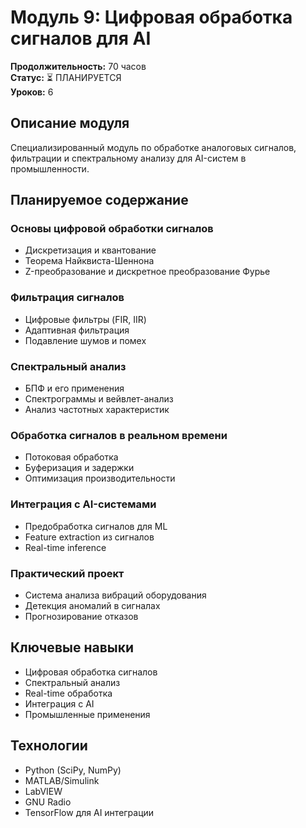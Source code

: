 # Модуль 9: Цифровая обработка сигналов для AI

**Продолжительность:** 70 часов  
**Статус:** ⏳ ПЛАНИРУЕТСЯ  
**Уроков:** 6

## Описание модуля

Специализированный модуль по обработке аналоговых сигналов, фильтрации и спектральному анализу для AI-систем в промышленности.

## Планируемое содержание

### Основы цифровой обработки сигналов
- Дискретизация и квантование
- Теорема Найквиста-Шеннона
- Z-преобразование и дискретное преобразование Фурье

### Фильтрация сигналов
- Цифровые фильтры (FIR, IIR)
- Адаптивная фильтрация
- Подавление шумов и помех

### Спектральный анализ
- БПФ и его применения
- Спектрограммы и вейвлет-анализ
- Анализ частотных характеристик

### Обработка сигналов в реальном времени
- Потоковая обработка
- Буферизация и задержки
- Оптимизация производительности

### Интеграция с AI-системами
- Предобработка сигналов для ML
- Feature extraction из сигналов
- Real-time inference

### Практический проект
- Система анализа вибраций оборудования
- Детекция аномалий в сигналах
- Прогнозирование отказов

## Ключевые навыки

- Цифровая обработка сигналов
- Спектральный анализ
- Real-time обработка
- Интеграция с AI
- Промышленные применения

## Технологии

- Python (SciPy, NumPy)
- MATLAB/Simulink
- LabVIEW
- GNU Radio
- TensorFlow для AI интеграции


